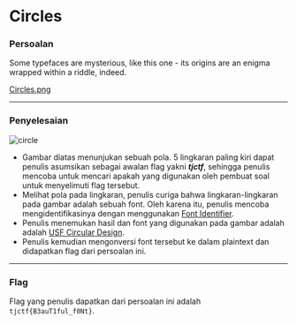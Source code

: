 

# Circles

### Persoalan

Some typefaces are mysterious, like this one - its origins are an enigma wrapped within a riddle, indeed.

[Circles.png](https://github.com/Bhaskaraa/EAS_Keamanan-Web-dan-Aplikasi_05311840000007/blob/master/Cryptography/Circles/Circles.png)
____________________________________

### Penyelesaian

![circle](https://github.com/Bhaskaraa/EAS_Keamanan-Web-dan-Aplikasi_05311840000007/blob/master/Cryptography/Circles/Circles.png)

- Gambar diatas menunjukan sebuah pola. 5 lingkaran paling kiri dapat penulis asumsikan sebagai awalan flag yakni ***tjctf***, sehingga penulis mencoba untuk mencari apakah yang digunakan oleh pembuat soal untuk menyelimuti flag tersebut.
- Melihat pola pada lingkaran, penulis curiga bahwa lingkaran-lingkaran pada gambar adalah sebuah font. Oleh karena itu, penulis mencoba mengidentifikasinya dengan menggunakan [Font Identifier](https://www.whatfontis.com/).
- Penulis menemukan hasil dan font yang digunakan pada gambar adalah adalah [USF Circular Design](https://www.fonts.com/font/ultimate-symbol/usf-circular-designs/regular). 
- Penulis kemudian mengonversi font tersebut ke dalam plaintext dan didapatkan flag dari persoalan ini.
____________________________________

### Flag

Flag yang penulis dapatkan dari persoalan ini adalah `tjctf{B3auT1ful_f0Nt}`.
